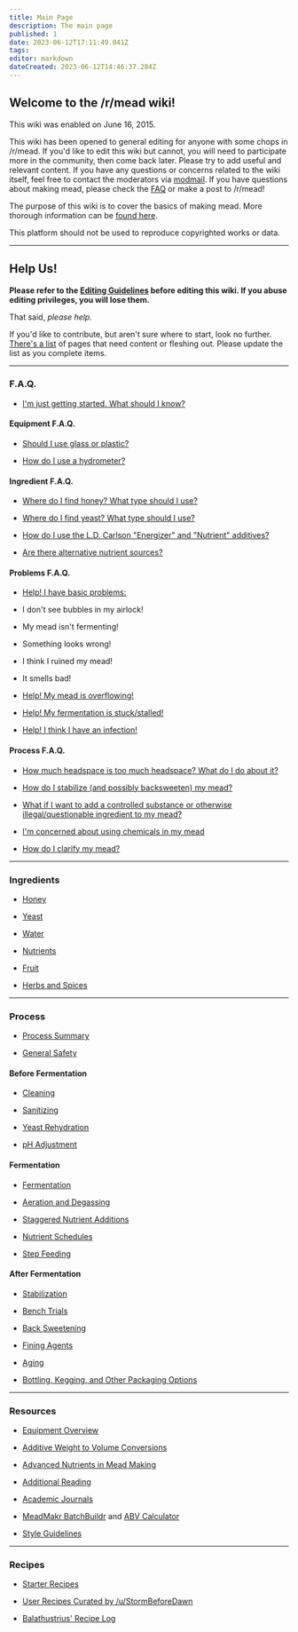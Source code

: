 ```yaml
---
title: Main Page
description: The main page
published: 1
date: 2023-06-12T17:11:49.041Z
tags: 
editor: markdown
dateCreated: 2023-06-12T14:46:37.284Z
---
```


## Welcome to the /r/mead wiki!

This wiki was enabled on June 16, 2015.

This wiki has been opened to general editing for anyone with some chops in /r/mead.  If you'd like to edit this wiki but cannot, you will need to participate more in the community, then come back later. Please try to add useful and relevant content. If you have any questions or concerns related to the wiki itself, feel free to contact the moderators via [modmail](https://www.reddit.com/message/compose?to=%2Fr%2Fmead). If you have questions about making mead, please check the [FAQ](/index#f.a.q.) or make a post to /r/mead!

The purpose of this wiki is to cover the basics of making mead. More thorough information can be [found here](/resources/reading_list).

This platform should not be used to reproduce copyrighted works or data.

-----
## Help Us!

**Please refer to the [Editing Guidelines](/wiki_editing_guidelines) before editing this wiki. If you abuse editing privileges, you will lose them.**

That said, *please help.*

If you'd like to contribute, but aren't sure where to start, look no further. [There's a list](/please_help) of pages that need content or fleshing out. Please update the list as you complete items. 
____

### F.A.Q.

* [I'm just getting started. What should I know?](/faq/getting_started)

#### Equipment F.A.Q.

* [Should I use glass or plastic?](/faq/glass_vs_plastic)

* [How do I use a hydrometer?](/faq/hydrometer)

#### Ingredient F.A.Q.

* [Where do I find honey? What type should I use?](/faq/honey)

* [Where do I find yeast? What type should I use?](/faq/yeast_selection)

* [How do I use the L.D. Carlson "Energizer" and "Nutrient" additives?](/faq/ld_carlson_additives)

* [Are there alternative nutrient sources?](/faq/alternative_nutrient_sources)

#### Problems F.A.Q.

* [Help! I have basic problems:](/faq/basic_problems)

 * I don't see bubbles in my airlock! 

 * My mead isn't fermenting!

 * Something looks wrong!

 * I think I ruined my mead!

 * It smells bad!

* [Help! My mead is overflowing!](/faq/overflow)

* [Help! My fermentation is stuck/stalled!](/protocol/stuck_fermentation)

* [Help! I think I have an infection!](/faq/infection)

#### Process F.A.Q.

* [How much headspace is too much headspace? What do I do about it?](/faq/headspace)

* [How do I stabilize (and possibly backsweeten) my mead?](/faq/stabilization_and_backsweetening)

* [What if I want to add a controlled substance or otherwise illegal/questionable ingredient to my mead?](/faq/illegal_ingredients)

* [I'm concerned about using chemicals in my mead](/faq/chemicals)

* [How do I clarify my mead?](/process/fining#help.21__how_do_i_clear_my_mead.3F)


-----

### Ingredients

* [Honey](/ingredients/honey)

* [Yeast](/ingredients/yeast)

* [Water](/ingredients/water)

* [Nutrients](/ingredients/nutrients)

* [Fruit](/ingredients/fruit)

* [Herbs and Spices](/ingredients/herbs_and_spices)


-----

### Process

* [Process Summary](/process/process_summary)

* [General Safety](/process/general_safety)

#### Before Fermentation

* [Cleaning](/process/cleaning)

* [Sanitizing](/process/sanitation)

* [Yeast Rehydration](/process/rehydration)

* [pH Adjustment](/process/ph_adjustment)

#### Fermentation

* [Fermentation](/process/fermentation)

* [Aeration and Degassing](/process/aeration_degassing)

* [Staggered Nutrient Additions](/process/staggered_nutrient_additions)

* [Nutrient Schedules](/process/nutrient_schedules)

* [Step Feeding](/process/step_feeding)

#### After Fermentation

* [Stabilization](/process/stabilization)

* [Bench Trials](/process/bench_trials)

* [Back Sweetening](/process/back_sweeten)

* [Fining Agents](/process/fining) 

* [Aging](/process/aging#bulk_aging)

* [Bottling, Kegging, and Other Packaging Options](/process/packaging)


-----

### Resources

* [Equipment Overview](/resources/equipment)

* [Additive Weight to Volume Conversions](/resources/additive_weight_to_volume_conversions)

* [Advanced Nutrients in Mead Making](/resources/advanced_nutrients)

* [Additional Reading](/resources/reading_list)

* [Academic Journals](/resources/academic_journals)

* [MeadMakr BatchBuildr](http://www.meadmakr.com/batch-buildr/) and [ABV Calculator](http://www.meadmakr.com/abv-calculator/)

* [Style Guidelines](/guides/style_guidelines)


-----

### Recipes

* [Starter Recipes](/recipes)

* [User Recipes Curated by /u/StormBeforeDawn](/userrecipes)

* [Balathustrius' Recipe Log](https://drive.google.com/drive/folders/0B8EtZLPjiym_WlZJYzFleFhLOWM)